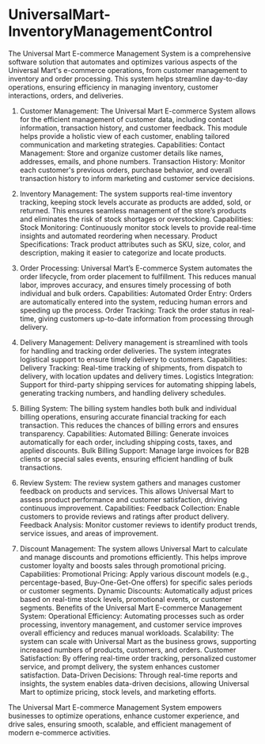 # UniversalMart-InventoryManagementControl

The Universal Mart E-commerce Management System is a comprehensive software solution that automates and optimizes various aspects of the Universal Mart's e-commerce operations, from customer management to inventory and order processing. This system helps streamline day-to-day operations, ensuring efficiency in managing inventory, customer interactions, orders, and deliveries.

1. Customer Management:
The Universal Mart E-commerce System allows for the efficient management of customer data, including contact information, transaction history, and customer feedback. This module helps provide a holistic view of each customer, enabling tailored communication and marketing strategies.
Capabilities:
Contact Management: Store and organize customer details like names, addresses, emails, and phone numbers.
Transaction History: Monitor each customer's previous orders, purchase behavior, and overall transaction history to inform marketing and customer service decisions.

2. Inventory Management:
The system supports real-time inventory tracking, keeping stock levels accurate as products are added, sold, or returned. This ensures seamless management of the store’s products and eliminates the risk of stock shortages or overstocking.
Capabilities:
Stock Monitoring: Continuously monitor stock levels to provide real-time insights and automated reordering when necessary.
Product Specifications: Track product attributes such as SKU, size, color, and description, making it easier to categorize and locate products.

3. Order Processing:
Universal Mart’s E-commerce System automates the order lifecycle, from order placement to fulfillment. This reduces manual labor, improves accuracy, and ensures timely processing of both individual and bulk orders.
Capabilities:
Automated Order Entry: Orders are automatically entered into the system, reducing human errors and speeding up the process.
Order Tracking: Track the order status in real-time, giving customers up-to-date information from processing through delivery.

4. Delivery Management:
Delivery management is streamlined with tools for handling and tracking order deliveries. The system integrates logistical support to ensure timely delivery to customers.
Capabilities:
Delivery Tracking: Real-time tracking of shipments, from dispatch to delivery, with location updates and delivery times.
Logistics Integration: Support for third-party shipping services for automating shipping labels, generating tracking numbers, and handling delivery schedules.

5. Billing System:
The billing system handles both bulk and individual billing operations, ensuring accurate financial tracking for each transaction. This reduces the chances of billing errors and ensures transparency.
Capabilities:
Automated Billing: Generate invoices automatically for each order, including shipping costs, taxes, and applied discounts.
Bulk Billing Support: Manage large invoices for B2B clients or special sales events, ensuring efficient handling of bulk transactions.

6. Review System:
The review system gathers and manages customer feedback on products and services. This allows Universal Mart to assess product performance and customer satisfaction, driving continuous improvement.
Capabilities:
Feedback Collection: Enable customers to provide reviews and ratings after product delivery.
Feedback Analysis: Monitor customer reviews to identify product trends, service issues, and areas of improvement.

7. Discount Management:
The system allows Universal Mart to calculate and manage discounts and promotions efficiently. This helps improve customer loyalty and boosts sales through promotional pricing.
Capabilities:
Promotional Pricing: Apply various discount models (e.g., percentage-based, Buy-One-Get-One offers) for specific sales periods or customer segments.
Dynamic Discounts: Automatically adjust prices based on real-time stock levels, promotional events, or customer segments.
Benefits of the Universal Mart E-commerce Management System:
Operational Efficiency: Automating processes such as order processing, inventory management, and customer service improves overall efficiency and reduces manual workloads.
Scalability: The system can scale with Universal Mart as the business grows, supporting increased numbers of products, customers, and orders.
Customer Satisfaction: By offering real-time order tracking, personalized customer service, and prompt delivery, the system enhances customer satisfaction.
Data-Driven Decisions: Through real-time reports and insights, the system enables data-driven decisions, allowing Universal Mart to optimize pricing, stock levels, and marketing efforts.

The Universal Mart E-commerce Management System empowers businesses to optimize operations, enhance customer experience, and drive sales, ensuring smooth, scalable, and efficient management of modern e-commerce activities.
